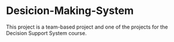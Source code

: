 # Desicion-Making-System
This project is a team-based project and one of the projects for the Decision Support System course.
